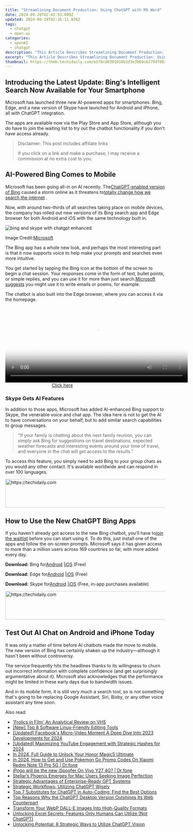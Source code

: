 ```yaml
---
title: "Streamlining Document Production: Using ChatGPT with MS Word"
date: 2024-09-28T02:42:53.099Z
updated: 2024-09-29T02:26:11.836Z
tags:
  - chatgpt
  - open-ai
categories:
  - openAI
  - chatgpt
description: "This Article Describes Streamlining Document Production: Using ChatGPT with MS Word"
excerpt: "This Article Describes Streamlining Document Production: Using ChatGPT with MS Word"
thumbnail: https://thmb.techidaily.com/e576cd8301018b2d3e3b69c8279df093bbbc31bad99bd008fbeb1a0198735057.jpg
---
```


## Introducing the Latest Update: Bing's Intelligent Search Now Available for Your Smartphone

 Microsoft has launched three new AI-powered apps for smartphones. Bing, Edge, and a new version of Skype have launched for Android and iPhone, all with ChatGPT integration.

 The apps are available now via the Play Store and App Store, although you do have to join the waiting list to try out the chatbot functionality if you don't have access already.

>  Disclaimer: This post includes affiliate links
>
>  If you click on a link and make a purchase, I may receive a commission at no extra cost to you.
>

## AI-Powered Bing Comes to Mobile

 Microsoft has been going all-in on AI recently. The[ChatGPT-enabled version of Bing](https://www.makeuseof.com/microsoft-bing-gets-chatgpt-ai/) caused a storm online as it threatens to[totally change how we search the internet](https://www.makeuseof.com/is-chatgpt-search-engine-threat/) .

 Now, with around two-thirds of all searches taking place on mobile devices, the company has rolled out new versions of its Bing search app and Edge browser for both Android and iOS with the same technology built in.

![bing and skype with chatgpt enhanced](https://static1.makeuseofimages.com/wordpress/wp-content/uploads/2023/02/bing-and-skype-with-chatgpt-enhanced.jpg)

 Image Credit:[Microsoft](https://blogs.microsoft.com/blog/2023/02/22/the-new-bing-preview-experience-arrives-on-bing-and-edge-mobile-apps-introducing-bing-now-in-skype/)

 The Bing app has a whole new look, and perhaps the most interesting part is that it now supports voice to help make your prompts and searches even more intuitive.

 You get started by tapping the Bing icon at the bottom of the screen to begin a chat session. Your responses come in the form of text, bullet points, or simple replies, and you can use it for more than just search.[Microsoft suggests](https://blogs.microsoft.com/blog/2023/02/22/the-new-bing-preview-experience-arrives-on-bing-and-edge-mobile-apps-introducing-bing-now-in-skype/) you might use it to write emails or poems, for example.

 The chatbot is also built into the Edge browser, where you can access it via the homepage.

<!-- affiliate ads begin -->
<span id="1982570">
					<video width="576" height="240" style="cursor:pointer"
           poster="//a.impactradius-go.com/display-clicktoplayimage/1982570.png"
           onclick="if(!this.playClicked){this.play();this.setAttribute('controls',true);this.playClicked=true;}">
	   <source src="//a.impactradius-go.com/display-ad/22993-1982570">
	   <img src="//a.impactradius-go.com/display-clicktoplayimage/1982570.png" style="border: none; height: 100%; width: 100%; object-fit: contain">
	</video>
	<div style="width:360px;text-align:center"><a href="javascript:window.open(decodeURIComponent('https%3A%2F%2Fhomestyler.sjv.io%2Fc%2F5597632%2F1982570%2F22993'), '_blank');void(0);">Click here</a></div>
</span>
<img height="0" width="0" src="https://imp.pxf.io/i/5597632/1982570/22993" style="position:absolute;visibility:hidden;" border="0" />
<!-- affiliate ads end -->

### Skype Gets AI Features

 In addition to those apps, Microsoft has added AI-enhanced Bing support to Skype, the venerable voice and chat app. The idea here is not to get the AI to have conversations on your behalf, but to add similar search capabilities to group messages.

> "If your family is chatting about the next family reunion, you can simply ask Bing for suggestions on travel destinations, expected weather forecasts and interesting events around your time of travel, and everyone in the chat will get access to the results."

 To access this feature, you simply need to add Bing to your group chats as you would any other contact. It's available worldwide and can respond in over 100 languages.

<!-- affiliate ads begin -->
<a href="https://imp.i357552.net/c/5597632/857865/11832" target="_top" id="857865">
  <img src="//a.impactradius-go.com/display-ad/11832-857865" border="0" alt="https://techidaily.com" width="728" height="90"/>
</a>
<img height="0" width="0" src="https://imp.i357552.net/i/5597632/857865/11832" style="position:absolute;visibility:hidden;" border="0" />
<!-- affiliate ads end -->

## How to Use the New ChatGPT Bing Apps

 If you haven't already got access to the new Bing chatbot, you'll have to[join the waitlist](https://www.makeuseof.com/try-bing-ai-powered-search-engine/) before you can start using it. To do this, just install one of the apps and follow the on-screen prompts. Microsoft says it has given access to more than a million users across 169 countries so far, with more added every day.

**Download:** Bing for[Android](https://www.anrdoezrs.net/links/7251228/type/dlg/sid/UUmuoUeUpU2022079/https://play.google.com/store/apps/details?id=com.microsoft.bing) |[iOS](https://apps.apple.com/us/app/microsoft-bing-search/id345323231) (Free)

**Download:** Edge for[Android](https://www.anrdoezrs.net/links/7251228/type/dlg/sid/UUmuoUeUpU2022079/https://play.google.com/store/apps/details?id=com.microsoft.emmx) |[iOS](https://apps.apple.com/us/app/microsoft-edge-web-browser/id1288723196) (Free)

**Download:** Skype for[Android](https://www.anrdoezrs.net/links/7251228/type/dlg/sid/UUmuoUeUpU2022079/https://play.google.com/store/apps/details?id=com.skype.raider) |[iOS](https://apps.apple.com/us/app/skype/id304878510) (Free, in-app purchases available)

<!-- affiliate ads begin -->
<a href="https://appsumo.8odi.net/c/5597632/2144298/7443" target="_top" id="2144298">
  <img src="//a.impactradius-go.com/display-ad/7443-2144298" border="0" alt="https://techidaily.com" width="728" height="90"/>
</a>
<img height="0" width="0" src="https://appsumo.8odi.net/i/5597632/2144298/7443" style="position:absolute;visibility:hidden;" border="0" />
<!-- affiliate ads end -->

## Test Out AI Chat on Android and iPhone Today

 It was only a matter of time before AI chatbots made the move to mobile. The new version of Bing has certainly shaken up the industry—although it hasn't been without controversy.

 The service frequently hits the headlines thanks to its willingness to churn out incorrect information with complete confidence (and get surprisingly argumentative about it). Microsoft also acknowledges that the performance might be limited in these early days due to bandwidth issues.

 And in its mobile form, it is still very much a search tool, so is not something that's going to be replacing Google Assistant, Siri, Bixby, or any other voice assistant any time soon.

<ins class="adsbygoogle"
     style="display:block"
     data-ad-format="autorelaxed"
     data-ad-client="ca-pub-7571918770474297"
     data-ad-slot="1223367746"></ins>

<ins class="adsbygoogle"
     style="display:block"
     data-ad-client="ca-pub-7571918770474297"
     data-ad-slot="8358498916"
     data-ad-format="auto"
     data-full-width-responsive="true"></ins>

<span class="atpl-alsoreadstyle">Also read:</span>
<div><ul>
<li><a href="https://extra-tips.techidaily.com/frolics-in-film-an-analytical-review-on-vhs/"><u>'Frolics in Film' An Analytical Review on VHS</u></a></li>
<li><a href="https://facebook-video-footage.techidaily.com/new-top-8-software-linux-friendly-editing-tools/"><u>[New] Top 8 Software Linux-Friendly Editing Tools</u></a></li>
<li><a href="https://facebook-video-recording.techidaily.com/updated-facebooks-micro-video-moment-a-deep-dive-into-2023-developments-for-2024/"><u>[Updated] Facebook's Micro-Video Moment A Deep Dive Into 2023 Developments for 2024</u></a></li>
<li><a href="https://youtube-blog.techidaily.com/ed-maximizing-youtube-engagement-with-strategic-hashes-for-2024/"><u>[Updated] Maximizing YouTube Engagement with Strategic Hashes for 2024</u></a></li>
<li><a href="https://unlock-android.techidaily.com/in-2024-full-guide-to-unlock-your-honor-magic5-ultimate-by-drfone-android/"><u>In 2024, Full Guide to Unlock Your Honor Magic5 Ultimate</u></a></li>
<li><a href="https://android-pokemon-go.techidaily.com/in-2024-how-to-get-and-use-pokemon-go-promo-codes-on-xiaomi-redmi-note-13-pro-5g-drfone-by-drfone-virtual-android/"><u>In 2024, How to Get and Use Pokemon Go Promo Codes On Xiaomi Redmi Note 13 Pro 5G | Dr.fone</u></a></li>
<li><a href="https://change-location.techidaily.com/ipogo-will-be-the-new-ispoofer-on-vivo-y27-4g-drfone-by-drfone-virtual-android/"><u>iPogo will be the new iSpoofer On Vivo Y27 4G? | Dr.fone</u></a></li>
<li><a href="https://data-wizards.techidaily.com/stellars-phoenix-emerges-for-mac-users-seeking-image-perfection/"><u>Stellar’s Phoenix Emerges for Mac Users Seeking Image Perfection</u></a></li>
<li><a href="https://tech-hub.techidaily.com/strategic-advantages-of-enterprise-ready-gpt-systems/"><u>Strategic Advantages of Enterprise-Ready GPT Systems</u></a></li>
<li><a href="https://tech-hub.techidaily.com/strategic-workflows-utilizing-chatgpt-wisely/"><u>Strategic Workflows: Utilizing ChatGPT Wisely</u></a></li>
<li><a href="https://tech-hub.techidaily.com/top-7-substitutes-for-chatgpt-in-auto-coding-find-the-best-options/"><u>Top 7 Substitutes for ChatGPT in Auto-Coding: Find the Best Options</u></a></li>
<li><a href="https://tech-hub.techidaily.com/top-reasons-why-the-chatgpt-desktop-version-outshines-its-web-counterpart/"><u>Top Reasons Why the ChatGPT Desktop Version Outshines Its Web Counterpart</u></a></li>
<li><a href="https://tech-hub.techidaily.com/transform-your-webp-dall-e-images-into-high-quality-formats/"><u>Transform Your WebP DALL-E Images Into High-Quality Formats</u></a></li>
<li><a href="https://tech-hub.techidaily.com/unlocking-excel-secrets-features-only-humans-can-utilize-not-chatgpt/"><u>Unlocking Excel Secrets: Features Only Humans Can Utilize (Not ChatGPT)</u></a></li>
<li><a href="https://tech-hub.techidaily.com/unlocking-potential-8-strategic-ways-to-utilize-chatgpt-vision/"><u>Unlocking Potential: 8 Strategic Ways to Utilize ChatGPT Vision</u></a></li>
</ul></div>

